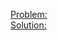 [Problem:](https://www.codechef.com/submit-v2/OPTPAIRS)\
[Solution:](https://www.codechef.com/viewsolution/66956939)
